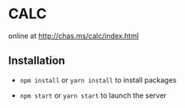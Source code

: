 # CALC

online at http://chas.ms/calc/index.html

## Installation

  * `npm install` or `yarn install` to install packages

  * `npm start` or `yarn start` to launch the server
